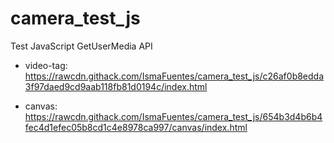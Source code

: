 # camera_test_js

Test JavaScript GetUserMedia API

- video-tag: https://rawcdn.githack.com/IsmaFuentes/camera_test_js/c26af0b8edda3f97daed9cd9aab118fb81d0194c/index.html

- canvas: https://rawcdn.githack.com/IsmaFuentes/camera_test_js/654b3d4b6b4fec4d1efec05b8cd1c4e8978ca997/canvas/index.html
